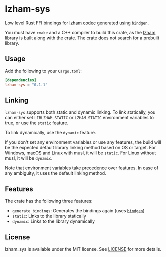# lzham-sys

Low level Rust FFI bindings for [lzham codec] generated using [`bindgen`].

You must have `cmake` and a C++ compiler to build this crate, as the [lzham] library is built along with the crate. The crate does not search for a prebuilt library.

## Usage

Add the following to your `Cargo.toml`:

```toml
[dependencies]
lzham-sys = "0.1.1"
```

## Linking

`lzham-sys` supports both static and dynamic linking. To link statically, you can either set `LIBLZHAM_STATIC` or `LZHAM_STATIC` environment variables to true, or use the `static` feature.

To link dynamically, use the `dynamic` feature.

If you don't set any environment variables or use any features, the build will be the expected default library linking method based on OS or target. For Windows, macOS and Linux with musl, it will be `static`. For Linux without musl, it will be `dynamic`.

Note that environment variables take precedence over features. In case of any ambiguity, it uses the default linking method.

## Features

The crate has the following three features:

- `generate_bindings`: Generates the bindings again (uses [`bindgen`])
- `static`: Links to the library statically
- `dynamic`: Links to the library dynamically

[lzham codec]: https://github.com/richgel999/lzham_codec
[lzham]: https://github.com/richgel999/lzham_codec
[`bindgen`]: https://github.com/rust-lang/rust-bindgen

## License

lzham_sys is available under the MIT license. See [LICENSE](license) for more details.
